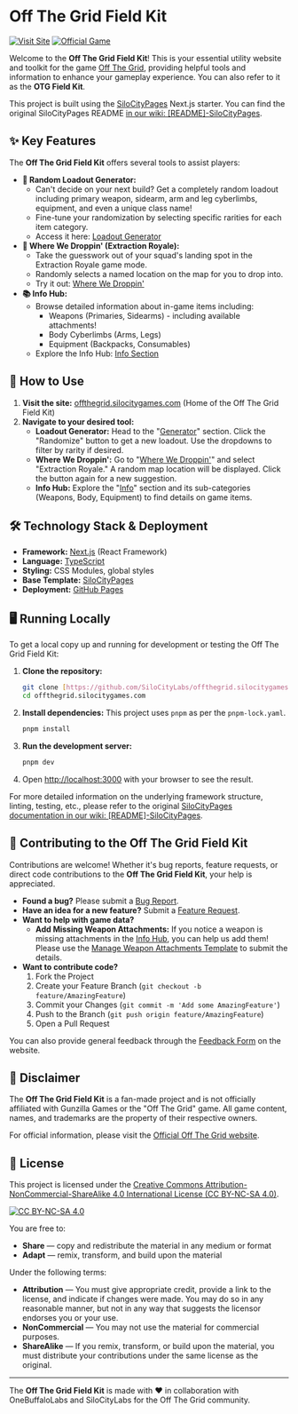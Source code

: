 # Off The Grid Field Kit

[![Visit Site](https://img.shields.io/badge/Visit-offthegrid.silocitygames.com-blue?style=for-the-badge&logo=rocket)](https://offthegrid.silocitygames.com)
[![Official Game](https://img.shields.io/badge/Off%20The%20Grid%20Game-gameoffthegrid.com-lightgrey?style=for-the-badge)](https://gameoffthegrid.com)

Welcome to the **Off The Grid Field Kit**! This is your essential utility website and toolkit for the game [Off The Grid](https://gameoffthegrid.com), providing helpful tools and information to enhance your gameplay experience. You can also refer to it as the **OTG Field Kit**.

This project is built using the [SiloCityPages](https://github.com/SiloCityLabs/SiloCityPages) Next.js starter. You can find the original SiloCityPages README [in our wiki: \[README\]-SiloCityPages](https://github.com/SiloCityLabs/offthegrid.silocitygames.com/wiki/%5BREADME%5D-SiloCityPages).

## ✨ Key Features

The **Off The Grid Field Kit** offers several tools to assist players:

- **🎲 Random Loadout Generator:**
  - Can't decide on your next build? Get a completely random loadout including primary weapon, sidearm, arm and leg cyberlimbs, equipment, and even a unique class name!
  - Fine-tune your randomization by selecting specific rarities for each item category.
  - Access it here: [Loadout Generator](https://offthegrid.silocitygames.com/generator)
- **📍 Where We Droppin' (Extraction Royale):**
  - Take the guesswork out of your squad's landing spot in the Extraction Royale game mode.
  - Randomly selects a named location on the map for you to drop into.
  - Try it out: [Where We Droppin'](https://offthegrid.silocitygames.com/where-we-droppin/extraction-royale)
- **📚 Info Hub:**
  - Browse detailed information about in-game items including:
    - Weapons (Primaries, Sidearms) - including available attachments!
    - Body Cyberlimbs (Arms, Legs)
    - Equipment (Backpacks, Consumables)
  - Explore the Info Hub: [Info Section](https://offthegrid.silocitygames.com/info)

## 🚀 How to Use

1.  **Visit the site:** [offthegrid.silocitygames.com](https://offthegrid.silocitygames.com) (Home of the Off The Grid Field Kit)
2.  **Navigate to your desired tool:**
    - **Loadout Generator:** Head to the "[Generator](https://offthegrid.silocitygames.com/generator)" section. Click the "Randomize" button to get a new loadout. Use the dropdowns to filter by rarity if desired.
    - **Where We Droppin':** Go to "[Where We Droppin'](https://offthegrid.silocitygames.com/where-we-droppin/extraction-royale)" and select "Extraction Royale." A random map location will be displayed. Click the button again for a new suggestion.
    - **Info Hub:** Explore the "[Info](https://offthegrid.silocitygames.com/info)" section and its sub-categories (Weapons, Body, Equipment) to find details on game items.

## 🛠️ Technology Stack & Deployment

- **Framework:** [Next.js](https://nextjs.org/) (React Framework)
- **Language:** [TypeScript](https://www.typescriptlang.org/)
- **Styling:** CSS Modules, global styles
- **Base Template:** [SiloCityPages](https://github.com/SiloCityLabs/SiloCityPages)
- **Deployment:** [GitHub Pages](https://pages.github.com/)

## 🖥️ Running Locally

To get a local copy up and running for development or testing the Off The Grid Field Kit:

1.  **Clone the repository:**
    ```bash
    git clone [https://github.com/SiloCityLabs/offthegrid.silocitygames.com.git](https://github.com/SiloCityLabs/offthegrid.silocitygames.com.git)
    cd offthegrid.silocitygames.com
    ```
2.  **Install dependencies:**
    This project uses `pnpm` as per the `pnpm-lock.yaml`.
    ```bash
    pnpm install
    ```
3.  **Run the development server:**
    ```bash
    pnpm dev
    ```
4.  Open [http://localhost:3000](http://localhost:3000) with your browser to see the result.

For more detailed information on the underlying framework structure, linting, testing, etc., please refer to the original [SiloCityPages documentation in our wiki: \[README\]-SiloCityPages](https://github.com/SiloCityLabs/offthegrid.silocitygames.com/wiki/%5BREADME%5D-SiloCityPages).

## 🤝 Contributing to the Off The Grid Field Kit

Contributions are welcome! Whether it's bug reports, feature requests, or direct code contributions to the **Off The Grid Field Kit**, your help is appreciated.

- **Found a bug?** Please submit a [Bug Report](https://github.com/SiloCityLabs/offthegrid.silocitygames.com/issues/new?assignees=&labels=bug&template=bug_report.md&title=%5BBUG%5D).
- **Have an idea for a new feature?** Submit a [Feature Request](https://github.com/SiloCityLabs/offthegrid.silocitygames.com/issues/new?assignees=&labels=enhancement&template=feature-request-template.md&title=%5BFEATURE%5D).
- **Want to help with game data?**
  - **Add Missing Weapon Attachments:** If you notice a weapon is missing attachments in the [Info Hub](https://offthegrid.silocitygames.com/info/weapons), you can help us add them! Please use the [Manage Weapon Attachments Template](https://github.com/SiloCityLabs/offthegrid.silocitygames.com/issues/new?template=manage-weapon-attachments-template.md) to submit the details.
- **Want to contribute code?**
  1.  Fork the Project
  2.  Create your Feature Branch (`git checkout -b feature/AmazingFeature`)
  3.  Commit your Changes (`git commit -m 'Add some AmazingFeature'`)
  4.  Push to the Branch (`git push origin feature/AmazingFeature`)
  5.  Open a Pull Request

You can also provide general feedback through the [Feedback Form](https://offthegrid.silocitygames.com/feedback) on the website.

## 📜 Disclaimer

The **Off The Grid Field Kit** is a fan-made project and is not officially affiliated with Gunzilla Games or the "Off The Grid" game. All game content, names, and trademarks are the property of their respective owners.

For official information, please visit the [Official Off The Grid website](https://gameoffthegrid.com).

## 📄 License

This project is licensed under the [Creative Commons Attribution-NonCommercial-ShareAlike 4.0 International License (CC BY-NC-SA 4.0)](https://creativecommons.org/licenses/by-nc-sa/4.0/).

[![CC BY-NC-SA 4.0](https://licensebuttons.net/l/by-nc-sa/4.0/88x31.png)](https://creativecommons.org/licenses/by-nc-sa/4.0/)

You are free to:

- **Share** — copy and redistribute the material in any medium or format
- **Adapt** — remix, transform, and build upon the material

Under the following terms:

- **Attribution** — You must give appropriate credit, provide a link to the license, and indicate if changes were made. You may do so in any reasonable manner, but not in any way that suggests the licensor endorses you or your use.
- **NonCommercial** — You may not use the material for commercial purposes.
- **ShareAlike** — If you remix, transform, or build upon the material, you must distribute your contributions under the same license as the original.

---

The **Off The Grid Field Kit** is made with ❤️ in collaboration with OneBuffaloLabs and SiloCityLabs for the Off The Grid community.
